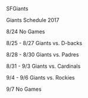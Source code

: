 SFGiants


Giants Schedule 2017

8/24
No Games

8/25 - 8/27 
Giants vs. D-backs

8/28 - 8/30
Giants vs. Padres

8/31 - 9/3
Giants vs. Cardinals

9/4 - 9/6
Giants vs. Rockies

9/7
No Games
